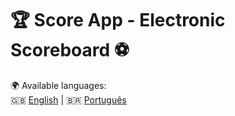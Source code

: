 # 🏆 Score App - Electronic Scoreboard ⚽

🌍 Available languages:  
🇬🇧 [English](README.en-US.md) | 🇧🇷 [Português](README.pt-BR.md) 